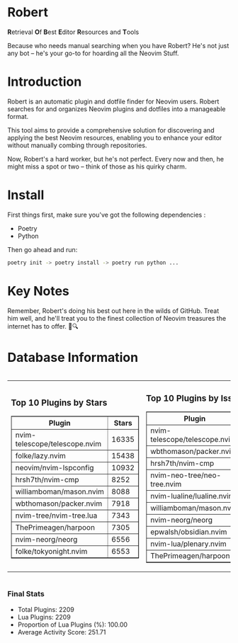 # Robert

**R**etrieval
**O**f
**B**est
**E**ditor
**R**esources and
**T**ools

Because who needs manual searching when you have Robert?
He's not just any bot – he's your go-to for hoarding all the Neovim Stuff.

# Introduction
Robert is an automatic plugin and dotfile finder for Neovim users. Robert searches for and organizes Neovim plugins and dotfiles into a manageable format.

This tool aims to provide a comprehensive solution for discovering and applying the best Neovim resources, enabling you to enhance your editor without manually combing through repositories.

Now, Robert's a hard worker, but he's not perfect. Every now and then, he might miss a spot or two – think of those as his quirky charm. 

# Install
 First things first, make sure you've got the following dependencies :
  - Poetry 
  - Python 

Then go ahead and run:

```bash
poetry init -> poetry install -> poetry run python ...
```
# Key Notes

Remember, Robert's doing his best out here in the wilds of GitHub. Treat him well, and he'll treat you to the finest collection of Neovim treasures the internet has to offer. 🎩🔍


# Database Information

<div style='display:flex;flex-direction:row;justify-content:space-between;'><table><tr><td><h3>Top 10 Plugins by Stars</h3><table border="1"><tr><th>Plugin</th><th>Stars</th></tr><tr><td>nvim-telescope/telescope.nvim</td><td>16335</td></tr><tr><td>folke/lazy.nvim</td><td>15438</td></tr><tr><td>neovim/nvim-lspconfig</td><td>10932</td></tr><tr><td>hrsh7th/nvim-cmp</td><td>8252</td></tr><tr><td>williamboman/mason.nvim</td><td>8088</td></tr><tr><td>wbthomason/packer.nvim</td><td>7918</td></tr><tr><td>nvim-tree/nvim-tree.lua</td><td>7343</td></tr><tr><td>ThePrimeagen/harpoon</td><td>7305</td></tr><tr><td>nvim-neorg/neorg</td><td>6556</td></tr><tr><td>folke/tokyonight.nvim</td><td>6553</td></tr></table></td><td><h3>Top 10 Plugins by Issues</h3><table border="1"><tr><th>Plugin</th><th>Issues</th></tr><tr><td>nvim-telescope/telescope.nvim</td><td>397</td></tr><tr><td>wbthomason/packer.nvim</td><td>307</td></tr><tr><td>hrsh7th/nvim-cmp</td><td>291</td></tr><tr><td>nvim-neo-tree/neo-tree.nvim</td><td>238</td></tr><tr><td>nvim-lualine/lualine.nvim</td><td>235</td></tr><tr><td>williamboman/mason.nvim</td><td>217</td></tr><tr><td>nvim-neorg/neorg</td><td>187</td></tr><tr><td>epwalsh/obsidian.nvim</td><td>178</td></tr><tr><td>nvim-lua/plenary.nvim</td><td>150</td></tr><tr><td>ThePrimeagen/harpoon</td><td>126</td></tr></table></td><td><h3>Top 10 Plugins by Forks</h3><table border="1"><tr><th>Plugin</th><th>Forks</th></tr><tr><td>neovim/nvim-lspconfig</td><td>2101</td></tr><tr><td>nvim-telescope/telescope.nvim</td><td>849</td></tr><tr><td>nvim-tree/nvim-tree.lua</td><td>610</td></tr><tr><td>nvim-lualine/lualine.nvim</td><td>474</td></tr><tr><td>folke/tokyonight.nvim</td><td>442</td></tr><tr><td>hrsh7th/nvim-cmp</td><td>411</td></tr><tr><td>ThePrimeagen/harpoon</td><td>384</td></tr><tr><td>folke/lazy.nvim</td><td>374</td></tr><tr><td>jackMort/ChatGPT.nvim</td><td>321</td></tr><tr><td>nvimdev/lspsaga.nvim</td><td>289</td></tr></table></td></tr></table></div>

### Final Stats
- Total Plugins: 2209
- Lua Plugins: 2209
- Proportion of Lua Plugins (%): 100.00
- Average Activity Score: 251.71
